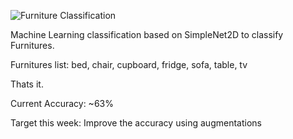 ![Furniture Classification](https://img.freepik.com/free-vector/set-isolated-furniture-interior-decor-icons-with-images-soft-furniture-with-tables-carpet-vector-illustration_1284-70894.jpg?t=st=1732607764~exp=1732611364~hmac=d62519eb8431ff441e689d1b8747099c3be45e03d9a15177e20079da566c2b70&w=996)


Machine Learning classification based on SimpleNet2D to classify Furnitures. 

Furnitures list: 
bed, chair, cupboard, fridge, sofa, table, tv

Thats it.

Current Accuracy: ~63%

Target this week:
Improve the accuracy using augmentations
